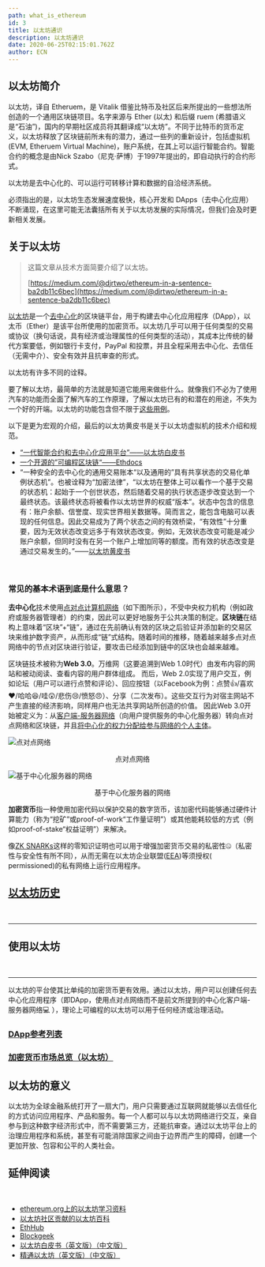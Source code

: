 ```yaml
---
path: what_is_ethereum
id: 3
title: 以太坊通识
description: 以太坊通识
date: 2020-06-25T02:15:01.762Z
author: ECN
---
```


## 以太坊简介

以太坊，译自 Etheruem，是 Vitalik 借鉴比特币及社区后来所提出的一些想法所创造的一个通用区块链项目。名字来源与 Ether \(以太\) 和后缀 ruem \(希腊语义是“石油”\)，国内的早期社区成员将其翻译成“以太坊”。不同于比特币的货币定义，以太坊释放了区块链前所未有的潜力，通过一些列的重新设计，包括虚拟机\(EVM, Etheruem Virtual Machine\)，账户系统，在其上可以运行智能合约。智能合约的概念是由Nick Szabo（尼克·萨博）于1997年提出的，即自动执行的合约形式。

以太坊是去中心化的、可以运行可转移计算和数据的自洽经济系统。

必须指出的是，以太坊生态发展速度极快，核心开发和 DApps（去中心化应用）不断涌现，在这里可能无法囊括所有关于以太坊发展的实际情况，但我们会及时更新相关发展。

## 关于以太坊

> 这篇文章从技术方面简要介绍了以太坊。
>
> [https://medium.com/@djrtwo/ethereum-in-a-sentence-ba2db11c6bec](https://medium.com/@djrtwo/ethereum-in-a-sentence-ba2db11c6bec)

[以太坊](https://www.ethereum.org/)是一个[去中心化](https://medium.com/@VitalikButerin/the-meaning-of-decentralization-a0c92b76a274)的区块链平台，用于构建去中心化应用程序（DApp），以太币（Ether）是该平台所使用的加密货币。以太坊几乎可以用于任何类型的交易或协议（换句话说，具有经济或治理属性的任何类型的活动），其成本比传统的替代方案要低，例如银行卡支付，PayPal 和投票，并且全程采用去中心化、去信任（无需中介）、安全有效并且抗审查的形式。

以太坊有许多不同的诠释。

要了解以太坊，最简单的方法就是知道它能用来做些什么。就像我们不必为了使用汽车的功能而全面了解汽车的工作原理，了解以太坊已有的和潜在的用途，不失为一个好的开端。以太坊的功能包含但不限于[这些用例](https://github.com/ethereum/wiki/wiki/Decentralized-apps-%28dapps%29)。

以下是更为宏观的介绍，最后的以太坊黄皮书是关于以太坊虚拟机的技术介绍和规范。

* [“一代智能合约和去中心化应用平台”——以太坊白皮书](https://github.com/ethereum/wiki/wiki/White-Paper)
* [一个开源的”可编程区块链“——Ethdocs](http://ethdoc.cn/)
* “一种安全的去中心化的通用交易账本“以及通用的”具有共享状态的交易化单例状态机”。也被诠释为“加密法律”，“以太坊在整体上可以看作一个基于交易的状态机：起始于一个创世状态，然后随着交易的执行状态逐步改变达到一个最终状态。该最终状态将被看作以太坊世界的权威“版本”。状态中包含的信息有：账户余额、信誉度、现实世界相关数据等。简而言之，能包含电脑可以表现的任何信息。因此交易成为了两个状态之间的有效桥梁，“有效性”十分重要，因为无效状态改变远多于有效状态改变。例如，无效状态改变可能是减少账户余额，但同时没有在另一个账户上增加同等的额度。而有效的状态改变是通过交易发生的。”——[以太坊黄皮书](https://knol.ethereum.cn/eth-basics/evm-basics/yellowpaper)

<br/>

### **常见的基本术语到底是什么意思？**

**去中心化**技术使用[点对点计算机网络](https://en.wikipedia.org/wiki/Peer-to-peer)（如下图所示），不受中央权力机构（例如政府或服务器管理者）的约束，因此可以更好地服务于公共决策的制定。**区块链**在结构上意味着“区块”+“链”，通过在先前确认有效的区块之后验证并添加新的交易区块来维护数字资产，从而形成“链”式结构。随着时间的推移，随着越来越多点对点网络中的节点对区块进行验证，要攻击已经添加到链中的区块也会越来越难。

区块链技术被称为**Web 3.0**。万维网（这要追溯到Web 1.0时代）由发布内容的网站和被动阅读、查看内容的用户群体组成。 而后，Web 2.0实现了用户交互，例如论坛（用户可以进行点赞和评论）、回应按钮（以Facebook为例：点赞👍/喜欢❤️/哈哈😆/哇😲/悲伤😢/愤怒😠）、分享（二次发布）。这些交互行为对宿主网站不产生直接的经济影响，同样用户也无法共享网站所创造的价值。 因此Web 3.0开始被定义为：从[客户端-服务器网络](https://en.wikipedia.org/wiki/Client%E2%80%93server_model)（向用户提供服务的中心化服务器）转向点对点网络和区块链，并且[将中心化的权力分配给参与网络的个人主体](https://github.com/DemocracyEarth/paper/blob/master/README.mediawiki)。

![点对点网络](https://camo.githubusercontent.com/a83d6ca09a1c9e8b181d23d78838fceb6aa42a0b/68747470733a2f2f73757374657267792e66696c65732e776f726470726573732e636f6d2f323031372f30352f32303070782d7032702d6e6574776f726b2d7376672e706e67)

<div align="center">点对点网络</div>

![基于中心化服务器的网络](https://camo.githubusercontent.com/b214a512ed66682bd305f5a1bff12d85c10c0471/68747470733a2f2f73757374657267792e66696c65732e776f726470726573732e636f6d2f323031372f30352f32303070782d7365727665722d62617365642d6e6574776f726b2d7376672e706e67)

<div align="center">基于中心化服务器的网络</div>

**加密货币**指一种使用加密代码以保护交易的数字货币，该加密代码能够通过硬件计算能力（称为“挖矿”或proof-of-work“工作量证明”）或其他能耗较低的方式（例如proof-of-stake“权益证明”）来解决。 

像[ZK SNARKs](https://crypto.stackexchange.com/questions/19884/what-are-snarks)这样的零知识证明也可以用于增强加密货币交易的私密性🤐（私密性与安全性有所不同），从而无需在以太坊企业联盟\([EEA](https://entethalliance.org/)\)等须授权\( permissioned\)的私有网络上运行应用程序。

## [以太坊历史](https://knol.ethereum.cn/extended-resources/short-history-of-ethereum)

<br/>
<hr/>

## 使用以太坊


<br/>
<hr/>

以太坊的平台使其比单纯的加密货币更有效用。通过以太坊，用户可以创建任何去中心化应用程序（即DApp，使用点对点网络而不是前文所提到的中心化客户端-服务器网络💻 ️），理论上可编程的以太坊可以用于任何经济或治理活动。

### [DApp参考列表](https://github.com/ethereum/wiki/wiki/Decentralized-apps-%28dapps%29)

### [加密货币市场总览（以太坊）](https://cryptolization.com/ethereum)

## 以太坊的意义

以太坊为全球金融系统打开了一扇大门，用户只需要通过互联网就能够以去信任化的方式访问应用程序、产品和服务。每一个人都可以与以太坊网络进行交互，亲自参与到这种数字经济形式中，而不需要第三方，还能抗审查。通过以太坊平台上的治理应用程序和系统，甚至有可能消除国家之间由于边界而产生的障碍，创建一个更加开放、包容和公平的人类社会。

## 延伸阅读


<br/>

* [ethereum.org上的以太坊学习资料](https://www.ethereum.org/learn/)
* [以太坊社区贡献的以太坊百科](https://eth.wiki/en/ethereum-introduction)
* [EthHub](https://docs.ethhub.io/ethereum-basics/what-is-ethereum/)
* [Blockgeek](https://blockgeeks.com/guides/ethereum/)
* [以太坊白皮书（英文版）](https://github.com/ethereum/wiki/wiki/White-Paper)[（中文版）](https://knol.ethereum.cn/eth-basics/whitepaper)
* [精通以太坊（英文版）](https://github.com/ethereumbook/ethereumbook)[（中文版）](https://github.com/inoutcode/ethereum_book)

